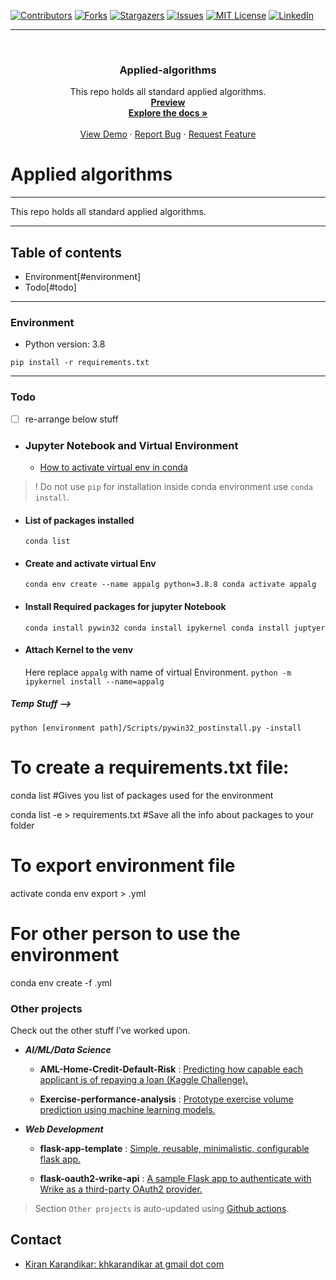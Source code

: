 <div id="top"></div>

[![Contributors][contributors-shield]][contributors-url]
[![Forks][forks-shield]][forks-url]
[![Stargazers][stars-shield]][stars-url]
[![Issues][issues-shield]][issues-url]
[![MIT License][license-shield]][license-url]
[![LinkedIn][linkedin-shield]][linkedin-url]

[contributors-shield]: https://img.shields.io/github/contributors/kiran-karandikar/Applied-algorithms?style=for-the-badge

[contributors-url]: https://github.com/Kiran-Karandikar/Applied-algorithms/graphs/contributors

[forks-shield]: https://img.shields.io/github/forks/Kiran-Karandikar/Applied-algorithms?style=for-the-badge

[forks-url]: https://github.com/Kiran-Karandikar/Applied-algorithms/network

[stars-shield]: https://img.shields.io/github/stars/Kiran-Karandikar/Applied-algorithms?style=for-the-badge

[stars-url]: https://github.com/Kiran-Karandikar/Applied-algorithms/stargazers

[issues-shield]: https://img.shields.io/github/issues/Kiran-Karandikar/Applied-algorithms?style=for-the-badge

[issues-url]: https://github.com/Kiran-Karandikar/Applied-algorithms/issues

[license-shield]: https://img.shields.io/github/license/Kiran-Karandikar/Applied-algorithms?style=for-the-badge

[license-url]: https://github.com/Kiran-Karandikar/Applied-algorithms/blob/master/LICENSE

[linkedin-shield]: https://img.shields.io/badge/-LinkedIn-black.svg?style=for-the-badge&logo=linkedin&colorB=555

[linkedin-url]: https://linkedin.com/in/kiran-karandikar

---------


<!-- PROJECT LOGO -->
<br />
<div align="center">
<h3 align="center">Applied-algorithms</h3>
  <p align="center">
    This repo holds all standard applied algorithms.    
    <br />    
    <a href="https://kiran-karandikar.github.io/Applied-algorithms"><strong>Preview</strong></a>
    <br />
    <a href="https://github.com/kiran-karandikar/Applied-algorithms"><strong>Explore the docs »</strong></a>
    <br />
    <br />
    <a href="https://github.com/kiran-karandikar/Applied-algorithms">View Demo</a>
    ·
    <a href="https://github.com/kiran-karandikar/Applied-algorithms/issues">Report Bug</a>
    ·
    <a href="https://github.com/kiran-karandikar/Applied-algorithms/issues">Request Feature</a>
  </p>
</div>

<!-- BADGES.MD Finish -->
<!-- BADGES.MD Finish -->
# Applied algorithms

---
This repo holds all standard applied algorithms.

---

## Table of contents

- Environment[#environment]
- Todo[#todo]

---

### Environment

- Python version: 3.8

```shell
pip install -r requirements.txt
```

---

### Todo

- [ ] re-arrange below stuff

- ### Jupyter Notebook and Virtual Environment
	
	- [How to activate virtual env in conda](https://towardsdatascience.com/manage-your-python-virtual-environment-with-conda-a0d2934d5195)

> ! Do not use `pip` for installation inside conda environment use `conda install`.

- #### List of packages installed
  ``
  conda list
  ``
- #### Create and activate virtual Env
  ``
  conda env create --name appalg python=3.8.8 conda activate appalg
  ``

- #### Install Required packages for jupyter Notebook
  ``
  conda install pywin32 conda install ipykernel conda install juptyer
  ``
- #### Attach Kernel to the venv
  Here replace `appalg` with name of virtual Environment.
  ``
  python -m ipykernel install --name=appalg
  ``

##### Temp Stuff -->

`python [environment path]/Scripts/pywin32_postinstall.py -install`

# To create a requirements.txt file:

conda list #Gives you list of packages used for the environment

conda list -e > requirements.txt #Save all the info about packages to your
folder

# To export environment file

activate <environment-name>
conda env export > <environment-name>.yml

# For other person to use the environment

conda env create -f <environment-name>.yml


### Other projects

Check out the other stuff I've worked upon.

- ___AI/ML/Data Science___

  - **AML-Home-Credit-Default-Risk** : [Predicting how capable each applicant is of repaying a loan \(Kaggle Challenge\).](https://github.com/Kiran-Karandikar/AML-Home-Credit-Default-Risk)

  - **Exercise-performance-analysis** : [Prototype exercise volume prediction using machine learning models.](https://github.com/Kiran-Karandikar/Exercise-performance-analysis)

- ___Web Development___

  - **flask-app-template** : [Simple, reusable, minimalistic, configurable flask app.](https://github.com/Kiran-Karandikar/flask-app-template)

  - **flask-oauth2-wrike-api** : [A sample Flask app to authenticate with Wrike as a third-party OAuth2 provider.](https://github.com/Kiran-Karandikar/flask-oauth2-wrike-api)

> Section `Other projects` is auto-updated using [Github actions](https://github.com/features/actions). 
<!-- CONTACT -->
## Contact

- [Kiran Karandikar: khkarandikar at gmail dot com](mailto:khkarandikar@gmail.com)
